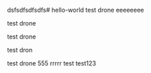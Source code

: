 dsfsdfsdfsdfs# hello-world
test drone
eeeeeeee

test drone

test drone

test dron

test drone 555
rrrrr
 test
test123
